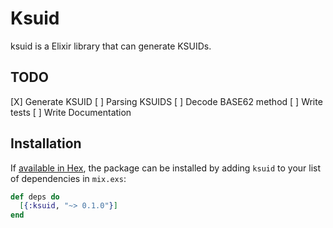 # Ksuid

ksuid is a Elixir library that can generate KSUIDs.

## TODO

[X] Generate KSUID
[ ] Parsing KSUIDS
[ ] Decode BASE62 method
[ ] Write tests
[ ] Write Documentation

## Installation

If [available in Hex](https://hex.pm/docs/publish), the package can be installed
by adding `ksuid` to your list of dependencies in `mix.exs`:

```elixir
def deps do
  [{:ksuid, "~> 0.1.0"}]
end
```
